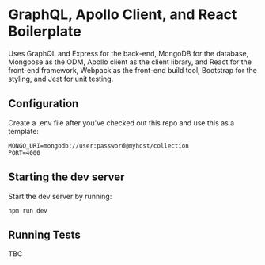 # GraphQL, Apollo Client, and React Boilerplate

Uses GraphQL and Express for the back-end, MongoDB for the database, Mongoose as the ODM, Apollo client as the client library, and React for the front-end framework, Webpack as the front-end build tool, Bootstrap for the styling, and Jest for unit testing.

## Configuration

Create a .env file after you've checked out this repo and use this as a template:

```
MONGO_URI=mongodb://user:password@myhost/collection
PORT=4000
```

## Starting the dev server

Start the dev server by running:

```
npm run dev
```

## Running Tests

TBC

#
